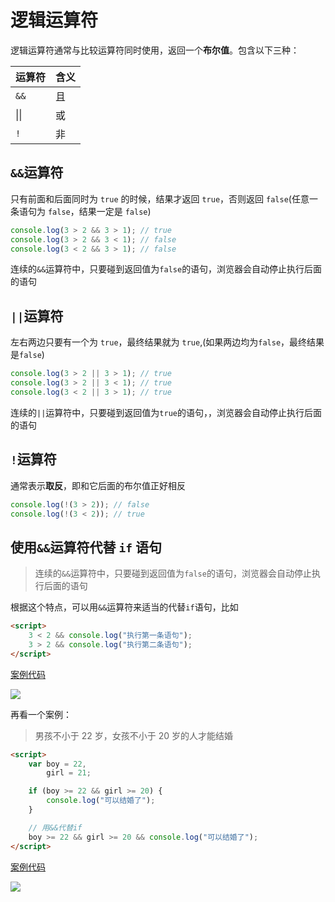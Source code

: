 # 逻辑运算符

逻辑运算符通常与比较运算符同时使用，返回一个**布尔值**。包含以下三种：

| 运算符       | 含义 |
| ------------ | ---- |
| `&&`         | 且   |
| &#124;&#124; | 或   |
| `!`          | 非   |

## `&&`运算符

只有前面和后面同时为 `true` 的时候，结果才返回 `true`，否则返回 `false`(任意一条语句为 `false`，结果一定是 `false`)

```js
console.log(3 > 2 && 3 > 1); // true
console.log(3 > 2 && 3 < 1); // false
console.log(3 < 2 && 3 > 1); // false
```

连续的`&&`运算符中，只要碰到返回值为`false`的语句，浏览器会自动停止执行后面的语句

## `||`运算符

左右两边只要有一个为 `true`，最终结果就为 `true`,(如果两边均为`false`，最终结果是`false`)

```js
console.log(3 > 2 || 3 > 1); // true
console.log(3 > 2 || 3 < 1); // true
console.log(3 < 2 || 3 > 1); // true
```

连续的`||`运算符中，只要碰到返回值为`true`的语句，，浏览器会自动停止执行后面的语句

## `!`运算符

通常表示**取反**，即和它后面的布尔值正好相反

```js
console.log(!(3 > 2)); // false
console.log(!(3 < 2)); // true
```

## 使用`&&`运算符代替 `if` 语句

> 连续的`&&`运算符中，只要碰到返回值为`false`的语句，浏览器会自动停止执行后面的语句

根据这个特点，可以用`&&`运算符来适当的代替`if`语句，比如

```html
<script>
    3 < 2 && console.log("执行第一条语句");
    3 > 2 && console.log("执行第二条语句");
</script>
```

[案例代码](./demo/demo01.html)

![](./images/01.png)

再看一个案例：

> 男孩不小于 22 岁，女孩不小于 20 岁的人才能结婚

```html
<script>
    var boy = 22,
        girl = 21;

    if (boy >= 22 && girl >= 20) {
        console.log("可以结婚了");
    }

    // 用&&代替if
    boy >= 22 && girl >= 20 && console.log("可以结婚了");
</script>
```

[案例代码](./demo/demo02.html)

![](./images/02.png)
